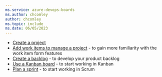 ```yaml
---
ms.service: azure-devops-boards
ms.author: chcomley
author: chcomley
ms.topic: include
ms.date: 06/05/2023
---
```



- [Create a project](../../organizations/projects/create-project.md)
- [Add work items to manage a project](../backlogs/add-work-items.md) - to gain more familiarity with the work item form features  
- [Create a backlog](../backlogs/create-your-backlog.md) - to develop your product backlog  
- [Use a Kanban board](../boards/kanban-overview.md) - to start working in Kanban   
- [Plan a sprint](../sprints/assign-work-sprint.md) - to start working in Scrum
